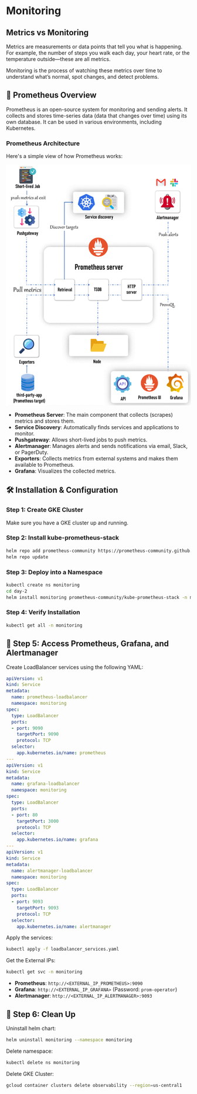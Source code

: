 # Monitoring

## Metrics vs Monitoring
Metrics are measurements or data points that tell you what is happening. For example, the number of steps you walk each day, your heart rate, or the temperature outside—these are all metrics.

Monitoring is the process of watching these metrics over time to understand what’s normal, spot changes, and detect problems.

## 🚀 Prometheus Overview
Prometheus is an open-source system for monitoring and sending alerts. It collects and stores time-series data (data that changes over time) using its own database. It can be used in various environments, including Kubernetes.

### Prometheus Architecture
Here's a simple view of how Prometheus works:

![alt text](prometheus-architecture.gif)

- **Prometheus Server**: The main component that collects (scrapes) metrics and stores them.
- **Service Discovery**: Automatically finds services and applications to monitor.
- **Pushgateway**: Allows short-lived jobs to push metrics.
- **Alertmanager**: Manages alerts and sends notifications via email, Slack, or PagerDuty.
- **Exporters**: Collects metrics from external systems and makes them available to Prometheus.
- **Grafana**: Visualizes the collected metrics.

## 🛠️ Installation & Configuration

### Step 1: Create GKE Cluster
Make sure you have a GKE cluster up and running.

### Step 2: Install kube-prometheus-stack
```bash
helm repo add prometheus-community https://prometheus-community.github.io/helm-charts
helm repo update
```

### Step 3: Deploy into a Namespace
```bash
kubectl create ns monitoring
cd day-2
helm install monitoring prometheus-community/kube-prometheus-stack -n monitoring -f ./custom_kube_prometheus_stack.yml
```

### Step 4: Verify Installation
```bash
kubectl get all -n monitoring
```

## 📍 Step 5: Access Prometheus, Grafana, and Alertmanager
Create LoadBalancer services using the following YAML:

```yaml
apiVersion: v1
kind: Service
metadata:
  name: prometheus-loadbalancer
  namespace: monitoring
spec:
  type: LoadBalancer
  ports:
  - port: 9090
    targetPort: 9090
    protocol: TCP
  selector:
    app.kubernetes.io/name: prometheus
---
apiVersion: v1
kind: Service
metadata:
  name: grafana-loadbalancer
  namespace: monitoring
spec:
  type: LoadBalancer
  ports:
  - port: 80
    targetPort: 3000
    protocol: TCP
  selector:
    app.kubernetes.io/name: grafana
---
apiVersion: v1
kind: Service
metadata:
  name: alertmanager-loadbalancer
  namespace: monitoring
spec:
  type: LoadBalancer
  ports:
  - port: 9093
    targetPort: 9093
    protocol: TCP
  selector:
    app.kubernetes.io/name: alertmanager
```

Apply the services:
```bash
kubectl apply -f loadbalancer_services.yaml
```

Get the External IPs:
```bash
kubectl get svc -n monitoring
```
- **Prometheus**: `http://<EXTERNAL_IP_PROMETHEUS>:9090`
- **Grafana**: `http://<EXTERNAL_IP_GRAFANA>` (Password: `prom-operator`)
- **Alertmanager**: `http://<EXTERNAL_IP_ALERTMANAGER>:9093`

## 🧼 Step 6: Clean Up
Uninstall helm chart:
```bash
helm uninstall monitoring --namespace monitoring
```
Delete namespace:
```bash
kubectl delete ns monitoring
```
Delete GKE Cluster:
```bash
gcloud container clusters delete observability --region=us-central1
```
